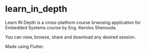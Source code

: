# learn_in_depth

Learn IN Depth is a cross-platform course brwosing application for Embedded Systems course by Eng. Kerolos Shenouda.

You can view, browse, share and download any desired session.

Made using Flutter.
